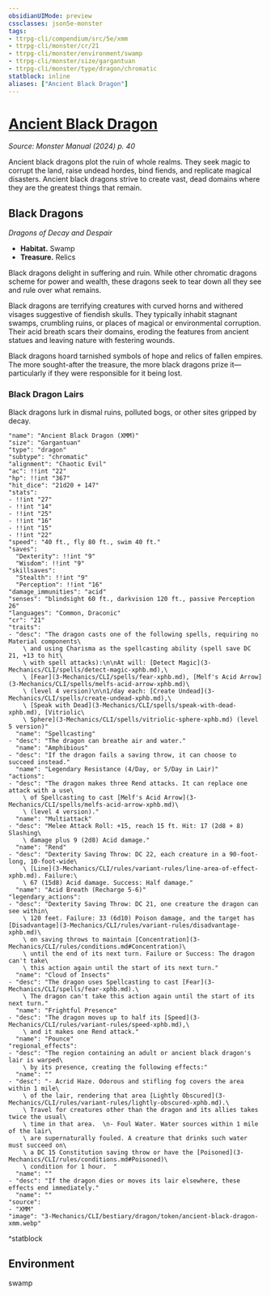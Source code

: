 ```yaml
---
obsidianUIMode: preview
cssclasses: json5e-monster
tags:
- ttrpg-cli/compendium/src/5e/xmm
- ttrpg-cli/monster/cr/21
- ttrpg-cli/monster/environment/swamp
- ttrpg-cli/monster/size/gargantuan
- ttrpg-cli/monster/type/dragon/chromatic
statblock: inline
aliases: ["Ancient Black Dragon"]
---
```

# [Ancient Black Dragon](3-Mechanics\CLI\bestiary\dragon/ancient-black-dragon-xmm.md)
*Source: Monster Manual (2024) p. 40*  

Ancient black dragons plot the ruin of whole realms. They seek magic to corrupt the land, raise undead hordes, bind fiends, and replicate magical disasters. Ancient black dragons strive to create vast, dead domains where they are the greatest things that remain.

## Black Dragons

*Dragons of Decay and Despair*

- **Habitat.** Swamp  
- **Treasure.** Relics  

Black dragons delight in suffering and ruin. While other chromatic dragons scheme for power and wealth, these dragons seek to tear down all they see and rule over what remains.

Black dragons are terrifying creatures with curved horns and withered visages suggestive of fiendish skulls. They typically inhabit stagnant swamps, crumbling ruins, or places of magical or environmental corruption. Their acid breath scars their domains, eroding the features from ancient statues and leaving nature with festering wounds.

Black dragons hoard tarnished symbols of hope and relics of fallen empires. The more sought-after the treasure, the more black dragons prize it—particularly if they were responsible for it being lost.

### Black Dragon Lairs

Black dragons lurk in dismal ruins, polluted bogs, or other sites gripped by decay.

```statblock
"name": "Ancient Black Dragon (XMM)"
"size": "Gargantuan"
"type": "dragon"
"subtype": "chromatic"
"alignment": "Chaotic Evil"
"ac": !!int "22"
"hp": !!int "367"
"hit_dice": "21d20 + 147"
"stats":
- !!int "27"
- !!int "14"
- !!int "25"
- !!int "16"
- !!int "15"
- !!int "22"
"speed": "40 ft., fly 80 ft., swim 40 ft."
"saves":
  "Dexterity": !!int "9"
  "Wisdom": !!int "9"
"skillsaves":
  "Stealth": !!int "9"
  "Perception": !!int "16"
"damage_immunities": "acid"
"senses": "blindsight 60 ft., darkvision 120 ft., passive Perception 26"
"languages": "Common, Draconic"
"cr": "21"
"traits":
- "desc": "The dragon casts one of the following spells, requiring no Material components\
    \ and using Charisma as the spellcasting ability (spell save DC 21, +13 to hit\
    \ with spell attacks):\n\nAt will: [Detect Magic](3-Mechanics/CLI/spells/detect-magic-xphb.md),\
    \ [Fear](3-Mechanics/CLI/spells/fear-xphb.md), [Melf's Acid Arrow](3-Mechanics/CLI/spells/melfs-acid-arrow-xphb.md)\
    \ (level 4 version)\n\n1/day each: [Create Undead](3-Mechanics/CLI/spells/create-undead-xphb.md),\
    \ [Speak with Dead](3-Mechanics/CLI/spells/speak-with-dead-xphb.md), [Vitriolic\
    \ Sphere](3-Mechanics/CLI/spells/vitriolic-sphere-xphb.md) (level 5 version)"
  "name": "Spellcasting"
- "desc": "The dragon can breathe air and water."
  "name": "Amphibious"
- "desc": "If the dragon fails a saving throw, it can choose to succeed instead."
  "name": "Legendary Resistance (4/Day, or 5/Day in Lair)"
"actions":
- "desc": "The dragon makes three Rend attacks. It can replace one attack with a use\
    \ of Spellcasting to cast [Melf's Acid Arrow](3-Mechanics/CLI/spells/melfs-acid-arrow-xphb.md)\
    \ (level 4 version)."
  "name": "Multiattack"
- "desc": "Melee Attack Roll: +15, reach 15 ft. Hit: 17 (2d8 + 8) Slashing\
    \ damage plus 9 (2d8) Acid damage."
  "name": "Rend"
- "desc": "Dexterity Saving Throw: DC 22, each creature in a 90-foot-long, 10-foot-wide\
    \ [Line](3-Mechanics/CLI/rules/variant-rules/line-area-of-effect-xphb.md). Failure:\
    \ 67 (15d8) Acid damage. Success: Half damage."
  "name": "Acid Breath (Recharge 5-6)"
"legendary_actions":
- "desc": "Dexterity Saving Throw: DC 21, one creature the dragon can see within\
    \ 120 feet. Failure: 33 (6d10) Poison damage, and the target has [Disadvantage](3-Mechanics/CLI/rules/variant-rules/disadvantage-xphb.md)\
    \ on saving throws to maintain [Concentration](3-Mechanics/CLI/rules/conditions.md#Concentration)\
    \ until the end of its next turn. Failure or Success: The dragon can't take\
    \ this action again until the start of its next turn."
  "name": "Cloud of Insects"
- "desc": "The dragon uses Spellcasting to cast [Fear](3-Mechanics/CLI/spells/fear-xphb.md).\
    \ The dragon can't take this action again until the start of its next turn."
  "name": "Frightful Presence"
- "desc": "The dragon moves up to half its [Speed](3-Mechanics/CLI/rules/variant-rules/speed-xphb.md),\
    \ and it makes one Rend attack."
  "name": "Pounce"
"regional_effects":
- "desc": "The region containing an adult or ancient black dragon's lair is warped\
    \ by its presence, creating the following effects:"
  "name": ""
- "desc": "- Acrid Haze. Odorous and stifling fog covers the area within 1 mile\
    \ of the lair, rendering that area [Lightly Obscured](3-Mechanics/CLI/rules/variant-rules/lightly-obscured-xphb.md).\
    \ Travel for creatures other than the dragon and its allies takes twice the usual\
    \ time in that area.  \n- Foul Water. Water sources within 1 mile of the lair\
    \ are supernaturally fouled. A creature that drinks such water must succeed on\
    \ a DC 15 Constitution saving throw or have the [Poisoned](3-Mechanics/CLI/rules/conditions.md#Poisoned)\
    \ condition for 1 hour.  "
  "name": ""
- "desc": "If the dragon dies or moves its lair elsewhere, these effects end immediately."
  "name": ""
"source":
- "XMM"
"image": "3-Mechanics/CLI/bestiary/dragon/token/ancient-black-dragon-xmm.webp"
```
^statblock

## Environment

swamp